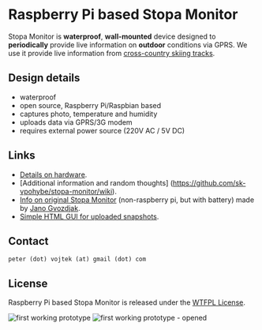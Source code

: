 # Raspberry Pi based Stopa Monitor

Stopa Monitor is **waterproof**, **wall-mounted** device designed to **periodically** provide live information on **outdoor** conditions via GPRS. We use it provide live information from [cross-country skiing tracks](http://www.nabezky.sk/monitor_na_korenatom_oznam).

## Design details

* waterproof
* open source, Raspberry Pi/Raspbian based
* captures photo, temperature and humidity
* uploads data via GPRS/3G modem
* requires external power source (220V AC / 5V DC)

## Links

* [Details on hardware](https://github.com/sk-vpohybe/stopa-monitor/wiki/Devices-tested-with-Raspbian).
* [Additional information and random thoughts] (https://github.com/sk-vpohybe/stopa-monitor/wiki).
* [Info on original Stopa Monitor](http://www.nabezky.sk/monitor_na_korenatom_oznam) (non-raspberry pi, but with battery) made by [Jano Gvozdjak](http://physicus.eu/).
* [Simple HTML GUI for uploaded snapshots](https://github.com/petervojtek/stopa-monitor.html).

## Contact

`peter (dot) vojtek (at) gmail (dot) com`

## License

Raspberry Pi based Stopa Monitor is released under the [WTFPL License](http://en.wikipedia.org/wiki/WTFPL).

![first working prototype](http://petervojtek.eu/pub/stopa-monitor/stopa-monitor4a.jpg)
![first working prototype - opened](http://petervojtek.eu/pub/stopa-monitor/stopa-monitor4b.jpg)
